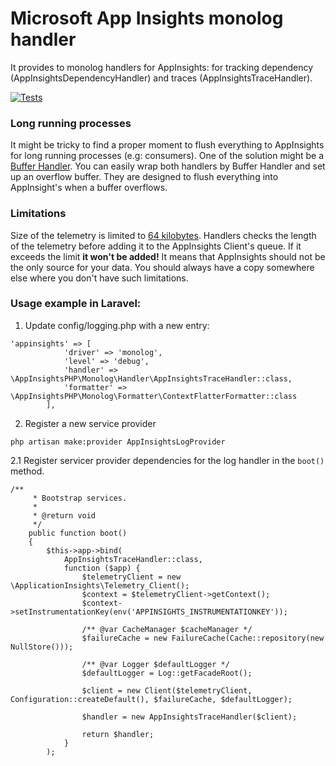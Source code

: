 # Microsoft App Insights monolog handler

It provides to monolog handlers for AppInsights: for tracking dependency (AppInsightsDependencyHandler) and traces (AppInsightsTraceHandler).

[![Tests](https://github.com/app-insights-php/monolog-handler/actions/workflows/tests.yml/badge.svg?branch=1.x)](https://github.com/app-insights-php/monolog-handler/actions/workflows/tests.yml)

### Long running processes

It might be tricky to find a proper moment to flush everything to AppInsights for long running processes (e.g: consumers). 
One of the solution might be a [Buffer Handler](https://github.com/Seldaek/monolog/blob/master/src/Monolog/Handler/BufferHandler.php).
You can easily wrap both handlers by Buffer Handler and set up an overflow buffer. They are designed to flush everything into AppInsight's
when a buffer overflows. 

### Limitations

Size of the telemetry is limited to [64 kilobytes](https://docs.microsoft.com/en-us/azure/azure-monitor/service-limits#application-insights).
Handlers checks the length of the telemetry before adding it to the AppInsights Client's queue. If it exceeds the limit
__it won't be added!__ It means that AppInsights should not be the only source for your data. You should always have a copy somewhere else
where you don't have such limitations.

### Usage example in Laravel:

1. Update config/logging.php with a new entry:

```
'appinsights' => [
            'driver' => 'monolog',
            'level' => 'debug',
            'handler' => \AppInsightsPHP\Monolog\Handler\AppInsightsTraceHandler::class,
            'formatter' => \AppInsightsPHP\Monolog\Formatter\ContextFlatterFormatter::class
        ],
```

2. Register a new service provider
```
php artisan make:provider AppInsightsLogProvider
```

2.1 Register servicer provider dependencies for the log handler in the `boot()` method.
```
/**
     * Bootstrap services.
     *
     * @return void
     */
    public function boot()
    {
        $this->app->bind(
            AppInsightsTraceHandler::class,
            function ($app) {
                $telemetryClient = new \ApplicationInsights\Telemetry_Client();
                $context = $telemetryClient->getContext();
                $context->setInstrumentationKey(env('APPINSIGHTS_INSTRUMENTATIONKEY'));

                /** @var CacheManager $cacheManager */
                $failureCache = new FailureCache(Cache::repository(new NullStore()));

                /** @var Logger $defaultLogger */
                $defaultLogger = Log::getFacadeRoot();

                $client = new Client($telemetryClient, Configuration::createDefault(), $failureCache, $defaultLogger);

                $handler = new AppInsightsTraceHandler($client);

                return $handler;
            }
        );
```
